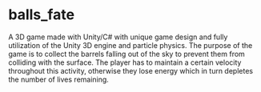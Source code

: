 # balls_fate
A 3D game made with Unity/C# with unique game design and fully utilization of the Unity 3D engine and particle physics. 
The purpose of the game is to collect the barrels falling out of the sky to prevent them from colliding with the surface.
The player has to maintain a certain velocity throughout this activity, otherwise they lose energy which in turn depletes
the number of lives remaining. 
               
